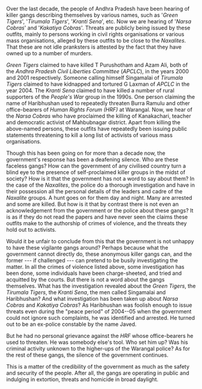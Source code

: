 Over the last decade, the people
of Andhra Pradesh have been
hearing of killer gangs
describing themselves by various
names, such as '_Green Tigers_',
'_Tirumala Tigers_', '_Kranti Sena_', etc.
Now we are hearing of '_Narsa Cobras_'
and '_Kakatiya Cobras_'. Threats are
publicly being issued by these outfits,
mainly to persons working in civil
rights organisations or various mass
organisations, alleged by these outfits
to be close to the _Naxalites_. That these
are not idle pranksters is attested by
the fact that they have owned up to a
number of murders.

_Green Tigers_ claimed to have killed
T Purushotham and Azam Ali, both of
the _Andhra Pradesh Civil Liberties
Committee_ (_APCLC_), in the years 2000
and 2001 respectively. Someone calling
himself Singamalai of _Tirumala Tigers_
claimed to have kidnapped and
tortured G Laxman of _APCLC_ in the
year 2004. The _Kranti Sena_ claimed to
have killed a number of rural
supporters of the _People's War_ group
in the 1990s. One person claiming the
name of Haribhushan used to
repeatedly threaten Burra Ramulu
and other office-bearers of _Human
Rights Forum (HRF)_ at Warangal.
Now, we hear of the _Narsa Cobras_
who have proclaimed the killing of
Kanakachari, teacher and democratic
activist of Mahbubnagar district.
Apart from killing the above-named
persons, these outfits have repeatedly
been issuing public statements
threatening to kill a long list
of activists of various mass
organisations.

Though this has been going on for
more than a decade now, the
government's response has been a
deafening silence. Who are these
faceless gangs? How can the
government of any civilised country
turn a blind eye to the presence of
self-proclaimed killer groups in the
midst of society? How is it that the
government has not a word to say
about them? In the case of the
_Naxalites_, the police do a thorough
investigation and have in their
possession all the personal details of
the leaders and cadre of the _Naxalite_
groups. A hunt goes on for them day
and night. Many are arrested and some
are killed. But how is it that by
contrast there is not even an
acknowledgement from the government
or the police about these gangs? It is
as if they do not read the papers and
have never seen the claims these outfits
make to the authorship of crimes of
violence, and the threats they hold out
to activists.

Would it be unfair to conclude from
this that the government is not
unhappy to have these vigilante
gangs around? Perhaps because what
the government cannot directly do,
these anonymous killer gangs can, and
the former --- if challenged --- can pretend
to be busily investigating the matter.
In all the crimes of violence listed
above, some investigation has been
done, some individuals have been
charge-sheeted, and tried and
acquitted by the courts. But there is
not a word about the gangs
themselves. What has the investigation
revealed about the _Green Tigers_, the
_Tirumala Tigers_, the _Kranti Sena_, the
men called Singamalai and
Haribhushan? And what investigation
has been taken up about _Narsa Cobras_
and _Kakatiya Cobras_? As
Haribhushan was foolish enough to
issue threats even during the "peace
period" of 2004--05 when the
government could not ignore such
complaints, he was identified and
arrested. He turned out to be an
ex-police constable by the name Javed.

But he had no personal grievance
against the _HRF_ whose office-bearers
he used to threaten. He was
somebody else's tool. Who set him
up? Was his criminal activity
unknown to the higher-ups of the
Warangal police? As for the rest of
these gangs, the silence of the
government continues.

This is a matter of the credibility of
the government as much as the safety
and security of the people. After all,
the gangs are operating in public and
indulging in extortion, threats and
homicide in broad daylight.
